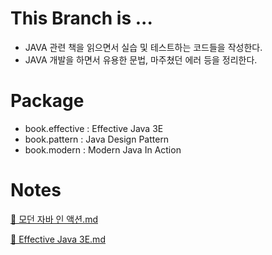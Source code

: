 # This Branch is ...
- JAVA 관련 책을 읽으면서 실습 및 테스트하는 코드들을 작성한다.
- JAVA 개발을 하면서 유용한 문법, 마주쳤던 에러 등을 정리한다.

# Package
- book.effective : Effective Java 3E
- book.pattern : Java Design Pattern
- book.modern : Modern Java In Action
 

# Notes
[📘 모던 자바 인 액션.md](https://github.com/justdoanything/self-study/blob/main/WIS/%F0%9F%93%9A%20Book/%F0%9F%93%98%20%EB%AA%A8%EB%8D%98%20%EC%9E%90%EB%B0%94%20%EC%9D%B8%20%EC%95%A1%EC%85%98.md)

[📘 Effective Java 3E.md](https://github.com/justdoanything/self-study/blob/main/WIS/%F0%9F%93%9A%20Book/%F0%9F%93%98%20Effective%20Java%203E.md)